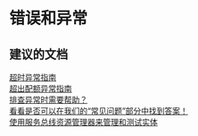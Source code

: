 <properties
    pageTitle="errors and exceptions"
    description="错误和异常"
    service="microsoft.servicebus"
    resource="namespaces"
    authors="aashu"
    displayOrder=""
    selfHelpType="generic"
    supportTopicIds="32421023"
    resourceTags=""
    productPesIds="13186"
    cloudEnvironments="public"
/>


# 错误和异常

## **建议的文档**
[超时异常指南](https://azure.microsoft.com/en-us/documentation/articles/service-bus-messaging-exceptions/#timeoutexception)<br>
[超出配额异常指南](https://azure.microsoft.com/en-us/documentation/articles/service-bus-messaging-exceptions/#quotaexceededexception)<br>
[排查异常时需要帮助？](https://azure.microsoft.com/documentation/articles/service-bus-messaging-exceptions/)<br>
[看看是否可以在我们的“常见问题”部分中找到答案！](https://azure.microsoft.com/documentation/articles/service-bus-faq/)<br>
[使用服务总线资源管理器来管理和测试实体](https://github.com/paolosalvatori/ServiceBusExplorer)



<!--HONumber=Sep16_HO3-->


